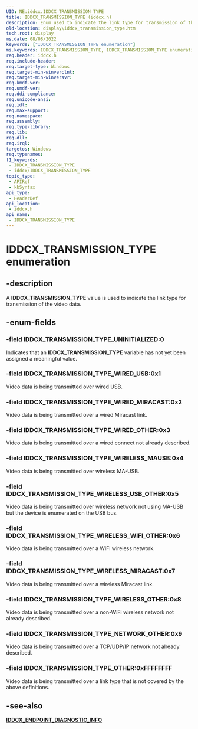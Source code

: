 ```yaml
---
UID: NE:iddcx.IDDCX_TRANSMISSION_TYPE
title: IDDCX_TRANSMISSION_TYPE (iddcx.h)
description: Enum used to indicate the link type for transmission of the video data.
old-location: display\iddcx_transmission_type.htm
tech.root: display
ms.date: 08/08/2022
keywords: ["IDDCX_TRANSMISSION_TYPE enumeration"]
ms.keywords: IDDCX_TRANSMISSION_TYPE, IDDCX_TRANSMISSION_TYPE enumeration [Display Devices], IDDCX_TRANSMISSION_TYPE_OTHER, IDDCX_TRANSMISSION_TYPE_UNINITIALIZED, IDDCX_TRANSMISSION_TYPE_WIRED_MIRACAST, IDDCX_TRANSMISSION_TYPE_WIRED_OTHER, IDDCX_TRANSMISSION_TYPE_WIRED_USB, IDDCX_TRANSMISSION_TYPE_WIRELESS_MAUSB, IDDCX_TRANSMISSION_TYPE_WIRELESS_MIRACAST, IDDCX_TRANSMISSION_TYPE_WIRELESS_OTHER, IDDCX_TRANSMISSION_TYPE_WIRELESS_USB_OTHER, IDDCX_TRANSMISSION_TYPE_WIRELESS_WIFI_OTHER, display.iddcx_transmission_type, iddcx/IDDCX_TRANSMISSION_TYPE, iddcx/IDDCX_TRANSMISSION_TYPE_OTHER, iddcx/IDDCX_TRANSMISSION_TYPE_UNINITIALIZED, iddcx/IDDCX_TRANSMISSION_TYPE_WIRED_MIRACAST, iddcx/IDDCX_TRANSMISSION_TYPE_WIRED_OTHER, iddcx/IDDCX_TRANSMISSION_TYPE_WIRED_USB, iddcx/IDDCX_TRANSMISSION_TYPE_WIRELESS_MAUSB, iddcx/IDDCX_TRANSMISSION_TYPE_WIRELESS_MIRACAST, iddcx/IDDCX_TRANSMISSION_TYPE_WIRELESS_OTHER, iddcx/IDDCX_TRANSMISSION_TYPE_WIRELESS_USB_OTHER, iddcx/IDDCX_TRANSMISSION_TYPE_WIRELESS_WIFI_OTHER
req.header: iddcx.h
req.include-header: 
req.target-type: Windows
req.target-min-winverclnt: 
req.target-min-winversvr: 
req.kmdf-ver: 
req.umdf-ver: 
req.ddi-compliance: 
req.unicode-ansi: 
req.idl: 
req.max-support: 
req.namespace: 
req.assembly: 
req.type-library: 
req.lib: 
req.dll: 
req.irql: 
targetos: Windows
req.typenames: 
f1_keywords:
 - IDDCX_TRANSMISSION_TYPE
 - iddcx/IDDCX_TRANSMISSION_TYPE
topic_type:
 - APIRef
 - kbSyntax
api_type:
 - HeaderDef
api_location:
 - iddcx.h
api_name:
 - IDDCX_TRANSMISSION_TYPE
---
```


# IDDCX_TRANSMISSION_TYPE enumeration

## -description

A **IDDCX_TRANSMISSION_TYPE** value is used to indicate the link type for transmission of the video data.

## -enum-fields

### -field IDDCX_TRANSMISSION_TYPE_UNINITIALIZED:0

Indicates that an **IDDCX_TRANSMISSION_TYPE** variable has not yet been assigned a meaningful value.

### -field IDDCX_TRANSMISSION_TYPE_WIRED_USB:0x1

Video data is being transmitted over wired USB.

### -field IDDCX_TRANSMISSION_TYPE_WIRED_MIRACAST:0x2

Video data is being transmitted over a wired Miracast link.

### -field IDDCX_TRANSMISSION_TYPE_WIRED_OTHER:0x3

Video data is being transmitted over a wired connect not already described.

### -field IDDCX_TRANSMISSION_TYPE_WIRELESS_MAUSB:0x4

Video data is being transmitted over wireless MA-USB.

### -field IDDCX_TRANSMISSION_TYPE_WIRELESS_USB_OTHER:0x5

Video data is being transmitted over wireless network not using MA-USB but the device is enumerated on the USB bus.

### -field IDDCX_TRANSMISSION_TYPE_WIRELESS_WIFI_OTHER:0x6

Video data is being transmitted over a WiFi wireless network.

### -field IDDCX_TRANSMISSION_TYPE_WIRELESS_MIRACAST:0x7

Video data is being transmitted over a wireless Miracast link.

### -field IDDCX_TRANSMISSION_TYPE_WIRELESS_OTHER:0x8

Video data is being transmitted over a non-WiFi wireless network not already described.

### -field IDDCX_TRANSMISSION_TYPE_NETWORK_OTHER:0x9

Video data is being transmitted over a TCP/UDP/IP network not already described.

### -field IDDCX_TRANSMISSION_TYPE_OTHER:0xFFFFFFFF

Video data is being transmitted over a link type that is not covered by the above definitions.

## -see-also

[**IDDCX_ENDPOINT_DIAGNOSTIC_INFO**](ns-iddcx-iddcx_endpoint_diagnostic_info.md)
